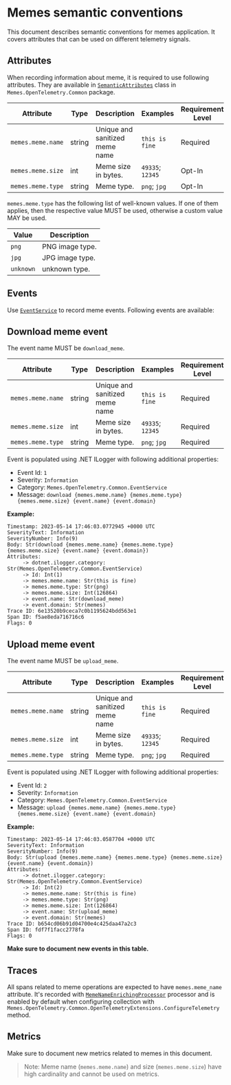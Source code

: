 # Memes semantic conventions

This document describes semantic conventions for memes application. It covers attributes that can be used on different telemetry signals.

## Attributes

When recording information about meme, it is required to use following attributes. They are available in [`SemanticAttributes`](https://github.com/PacktPublishing/Modern-Distributed-Tracing-in-.NET/blob/main/chapter14/Memes.OpenTelemetry.Common/SemanticConventions.cs) class in `Memes.OpenTelemetry.Common` package. 

<!-- semconv memes.meme -->
| Attribute  | Type | Description  | Examples  | Requirement Level |
|---|---|---|---|---|
| `memes.meme.name` | string | Unique and sanitized meme name | `this is fine` | Required |
| `memes.meme.size` | int | Meme size in bytes. | `49335`; `12345` | Opt-In |
| `memes.meme.type` | string | Meme type. | `png`; `jpg` | Opt-In |

`memes.meme.type` has the following list of well-known values. If one of them applies, then the respective value MUST be used, otherwise a custom value MAY be used.

| Value  | Description |
|---|---|
| `png` | PNG image type. |
| `jpg` | JPG image type. |
| `unknown` | unknown type. |
<!-- endsemconv -->

## Events

Use [`EventService`](https://github.com/PacktPublishing/Modern-Distributed-Tracing-in-.NET/blob/main/chapter14/Memes.OpenTelemetry.Common/EventService.cs) to record meme events. Following events are available:

## Download meme event

<!-- semconv meme.download.event -->
The event name MUST be `download_meme`.

| Attribute  | Type | Description  | Examples  | Requirement Level |
|---|---|---|---|---|
| `memes.meme.name` | string | Unique and sanitized meme name | `this is fine` | Required |
| `memes.meme.size` | int | Meme size in bytes. | `49335`; `12345` | Required |
| `memes.meme.type` | string | Meme type. | `png`; `jpg` | Required |
<!-- endsemconv -->

Event is populated using .NET ILogger with following additional properties:
- Event Id: `1`
- Severity: `Information`
- Category: `Memes.OpenTelemetry.Common.EventService`
- Message: `download {memes.meme.name} {memes.meme.type} {memes.meme.size} {event.name} {event.domain}`

**Example:**

```text
Timestamp: 2023-05-14 17:46:03.0772945 +0000 UTC
SeverityText: Information
SeverityNumber: Info(9)
Body: Str(download {memes.meme.name} {memes.meme.type} {memes.meme.size} {event.name} {event.domain})
Attributes:
     -> dotnet.ilogger.category: Str(Memes.OpenTelemetry.Common.EventService)
     -> Id: Int(1)
     -> memes.meme.name: Str(this is fine)
     -> memes.meme.type: Str(png)
     -> memes.meme.size: Int(126864)
     -> event.name: Str(download_meme)
     -> event.domain: Str(memes)
Trace ID: 6e13520b9ceca7c0b1195624bdd563e1
Span ID: f5ae8eda716716c6
Flags: 0
```

## Upload meme event

<!-- semconv meme.upload.event -->
The event name MUST be `upload_meme`.

| Attribute  | Type | Description  | Examples  | Requirement Level |
|---|---|---|---|---|
| `memes.meme.name` | string | Unique and sanitized meme name | `this is fine` | Required |
| `memes.meme.size` | int | Meme size in bytes. | `49335`; `12345` | Required |
| `memes.meme.type` | string | Meme type. | `png`; `jpg` | Required |
<!-- endsemconv -->

Event is populated using .NET ILogger with following additional properties:
- Event Id: `2`
- Severity: `Information`
- Category: `Memes.OpenTelemetry.Common.EventService`
- Message: `upload {memes.meme.name} {memes.meme.type} {memes.meme.size} {event.name} {event.domain}`

**Example:**

```text
Timestamp: 2023-05-14 17:46:03.0587704 +0000 UTC
SeverityText: Information
SeverityNumber: Info(9)
Body: Str(upload {memes.meme.name} {memes.meme.type} {memes.meme.size} {event.name} {event.domain})
Attributes:
     -> dotnet.ilogger.category: Str(Memes.OpenTelemetry.Common.EventService)
     -> Id: Int(2)
     -> memes.meme.name: Str(this is fine)
     -> memes.meme.type: Str(png)
     -> memes.meme.size: Int(126864)
     -> event.name: Str(upload_meme)
     -> event.domain: Str(memes)
Trace ID: b654cd06b91d04700e4c425daa47a2c3
Span ID: fdf7f1facc2778fa
Flags: 0
```

**Make sure to document new events in this table.**

## Traces

All spans related to meme operations are expected to have `memes.meme_name` attribute. It's recorded with [`MemeNameEnrichingProcessor`](https://github.com/PacktPublishing/Modern-Distributed-Tracing-in-.NET/blob/main/chapter14/Memes.OpenTelemetry.Common/MemeNameEnrichingProcessor.cs) processor and is enabled by default when configuring collection with `Memes.OpenTelemetry.Common.OpenTelemetryExtensions.ConfigureTelemetry` method.

## Metrics

Make sure to document new metrics related to memes in this document. 

>Note: Meme name (`memes.meme.name`) and size (`memes.meme.size`) have high cardinality and cannot be used on metrics. 

